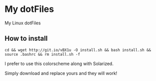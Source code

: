 # My dotFiles
My Linux dotFiles  

## How to install
    cd && wget http://git.io/vBX1u -O install.sh && bash install.sh && source .bashrc && rm install.sh -f

I prefer to use this colorscheme along with Solarized.

Simply download and replace yours and they will work!
